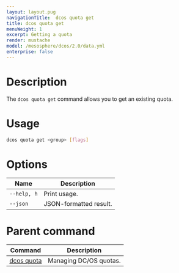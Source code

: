 ```yaml
---
layout: layout.pug
navigationTitle:  dcos quota get
title: dcos quota get
menuWeight: 1
excerpt: Getting a quota
render: mustache
model: /mesosphere/dcos/2.0/data.yml
enterprise: false
---
```



# Description

The `dcos quota get` command allows you to get an existing quota.

# Usage

```bash
dcos quota get <group> [flags]
```

# Options

| Name |  Description |
|---------|-------------|
| `--help, h`     | Print usage. |
| `--json`   |   JSON-formatted result. |

# Parent command

| Command | Description |
|---------|-------------|
| [dcos quota](/mesosphere/dcos/2.0/cli/command-reference/dcos-quota/)   | Managing DC/OS quotas. |
